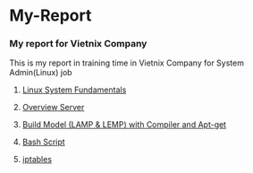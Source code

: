 # My-Report

### My report for Vietnix Company
<p>This is my report in training time in Vietnix Company for System Admin(Linux) job</P>


1. <a href='https://github.com/tebby455/My-Report/blob/main/LinuxSystemFundamentals.md' tyle='text-decoration: none'>Linux System Fundamentals</a>

2. <a href='https://github.com/tebby455/My-Report/blob/main/OverviewServer.md' tyle='text-decoration: none'>Overview Server</a>

3. <a href='https://github.com/tebby455/My-Report/blob/main/BuildModel_Demo.md' tyle='text-decoration: none'>Build Model (LAMP & LEMP) with Compiler and Apt-get</a>

4. <a href='https://github.com/tebby455/BashScript' tyle='text-decoration: none'>Bash Script</a>

5. <a href='https://github.com/tebby455/iptables' tyle='text-decoration: none'>iptables</a>
